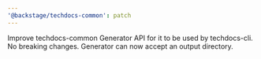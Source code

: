 ```yaml
---
'@backstage/techdocs-common': patch
---
```


Improve techdocs-common Generator API for it to be used by techdocs-cli. No breaking changes.
Generator can now accept an output directory.
